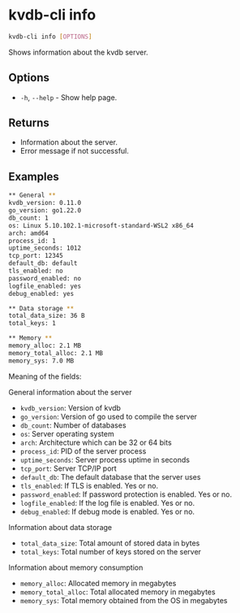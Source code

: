 # kvdb-cli info

```sh
kvdb-cli info [OPTIONS]
```

Shows information about the kvdb server.

## Options

- `-h`, `--help` - Show help page.

## Returns

- Information about the server.
- Error message if not successful.

## Examples

```sh
** General **
kvdb_version: 0.11.0
go_version: go1.22.0
db_count: 1
os: Linux 5.10.102.1-microsoft-standard-WSL2 x86_64
arch: amd64
process_id: 1
uptime_seconds: 1012
tcp_port: 12345
default_db: default
tls_enabled: no
password_enabled: no
logfile_enabled: yes
debug_enabled: yes

** Data storage **
total_data_size: 36 B
total_keys: 1

** Memory **
memory_alloc: 2.1 MB
memory_total_alloc: 2.1 MB
memory_sys: 7.0 MB
```

Meaning of the fields:

General information about the server
- `kvdb_version`: Version of kvdb
- `go_version`: Version of go used to compile the server
- `db_count`: Number of databases
- `os`: Server operating system
- `arch`: Architecture which can be 32 or 64 bits
- `process_id`: PID of the server process
- `uptime_seconds`: Server process uptime in seconds
- `tcp_port`: Server TCP/IP port
- `default_db`: The default database that the server uses
- `tls_enabled`: If TLS is enabled. Yes or no.
- `password_enabled`: If password protection is enabled. Yes or no.
- `logfile_enabled`: If the log file is enabled. Yes or no.
- `debug_enabled`: If debug mode is enabled. Yes or no.

Information about data storage
- `total_data_size`: Total amount of stored data in bytes
- `total_keys`: Total number of keys stored on the server

Information about memory consumption
- `memory_alloc`: Allocated memory in megabytes
- `memory_total_alloc`: Total allocated memory in megabytes
- `memory_sys`: Total memory obtained from the OS in megabytes
